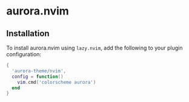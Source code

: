 # aurora.nvim

## Installation

To install aurora.nvim using `lazy.nvim`, add the following to your plugin configuration:

```lua
{
  'aurora-theme/nvim',
  config = function()
    vim.cmd('colorscheme aurora')
  end
}
```
